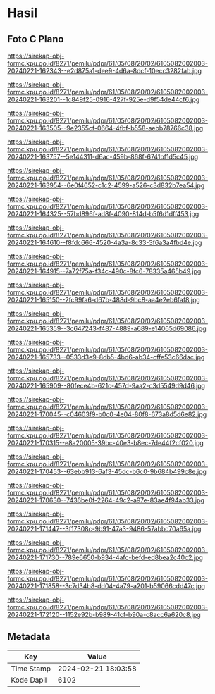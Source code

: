 # Hasil

## Foto C Plano

https://sirekap-obj-formc.kpu.go.id/8271/pemilu/pdpr/61/05/08/20/02/6105082002003-20240221-162343--e2d875a1-dee9-4d6a-8dcf-10ecc3282fab.jpg

https://sirekap-obj-formc.kpu.go.id/8271/pemilu/pdpr/61/05/08/20/02/6105082002003-20240221-163201--1c849f25-0916-427f-925e-d9f54de44cf6.jpg

https://sirekap-obj-formc.kpu.go.id/8271/pemilu/pdpr/61/05/08/20/02/6105082002003-20240221-163505--9e2355cf-0664-4fbf-b558-aebb78766c38.jpg

https://sirekap-obj-formc.kpu.go.id/8271/pemilu/pdpr/61/05/08/20/02/6105082002003-20240221-163757--5e144311-d6ac-459b-868f-6741bf1d5c45.jpg

https://sirekap-obj-formc.kpu.go.id/8271/pemilu/pdpr/61/05/08/20/02/6105082002003-20240221-163954--6e0f4652-c1c2-4599-a526-c3d832b7ea54.jpg

https://sirekap-obj-formc.kpu.go.id/8271/pemilu/pdpr/61/05/08/20/02/6105082002003-20240221-164325--57bd896f-ad8f-4090-814d-b5f6d1dff453.jpg

https://sirekap-obj-formc.kpu.go.id/8271/pemilu/pdpr/61/05/08/20/02/6105082002003-20240221-164610--f8fdc666-4520-4a3a-8c33-3f6a3a4fbd4e.jpg

https://sirekap-obj-formc.kpu.go.id/8271/pemilu/pdpr/61/05/08/20/02/6105082002003-20240221-164915--7a72f75a-f34c-490c-8fc6-78335a465b49.jpg

https://sirekap-obj-formc.kpu.go.id/8271/pemilu/pdpr/61/05/08/20/02/6105082002003-20240221-165150--2fc99fa6-d67b-488d-9bc8-aa4e2eb6faf8.jpg

https://sirekap-obj-formc.kpu.go.id/8271/pemilu/pdpr/61/05/08/20/02/6105082002003-20240221-165359--3c647243-f487-4889-a689-e14065d69086.jpg

https://sirekap-obj-formc.kpu.go.id/8271/pemilu/pdpr/61/05/08/20/02/6105082002003-20240221-165733--0533d3e9-8db5-4bd6-ab34-cffe53c66dac.jpg

https://sirekap-obj-formc.kpu.go.id/8271/pemilu/pdpr/61/05/08/20/02/6105082002003-20240221-165909--80fece4b-621c-457d-9aa2-c3d5549d9d46.jpg

https://sirekap-obj-formc.kpu.go.id/8271/pemilu/pdpr/61/05/08/20/02/6105082002003-20240221-170045--c04603f9-b0c0-4e04-80f8-673a8d5d6e82.jpg

https://sirekap-obj-formc.kpu.go.id/8271/pemilu/pdpr/61/05/08/20/02/6105082002003-20240221-170315--e8a20005-39bc-40e3-b8ec-7de44f2cf020.jpg

https://sirekap-obj-formc.kpu.go.id/8271/pemilu/pdpr/61/05/08/20/02/6105082002003-20240221-170453--63ebb913-6af3-45dc-b6c0-9b684b499c8e.jpg

https://sirekap-obj-formc.kpu.go.id/8271/pemilu/pdpr/61/05/08/20/02/6105082002003-20240221-170630--7436be0f-2264-49c2-a97e-83ae4f94ab33.jpg

https://sirekap-obj-formc.kpu.go.id/8271/pemilu/pdpr/61/05/08/20/02/6105082002003-20240221-171447--3f17308c-9b91-47a3-9486-57abbc70a65a.jpg

https://sirekap-obj-formc.kpu.go.id/8271/pemilu/pdpr/61/05/08/20/02/6105082002003-20240221-171730--789e6650-b934-4afc-befd-ed8bea2c40c2.jpg

https://sirekap-obj-formc.kpu.go.id/8271/pemilu/pdpr/61/05/08/20/02/6105082002003-20240221-171858--3c7d34b8-dd04-4a79-a201-b59066cdd47c.jpg

https://sirekap-obj-formc.kpu.go.id/8271/pemilu/pdpr/61/05/08/20/02/6105082002003-20240221-172120--1152e92b-b989-41cf-b90a-c8acc6a620c8.jpg


## Metadata

| Key        | Value               |
| ---------- | ------------------- |
| Time Stamp | 2024-02-21 18:03:58 |
| Kode Dapil | 6102                |



